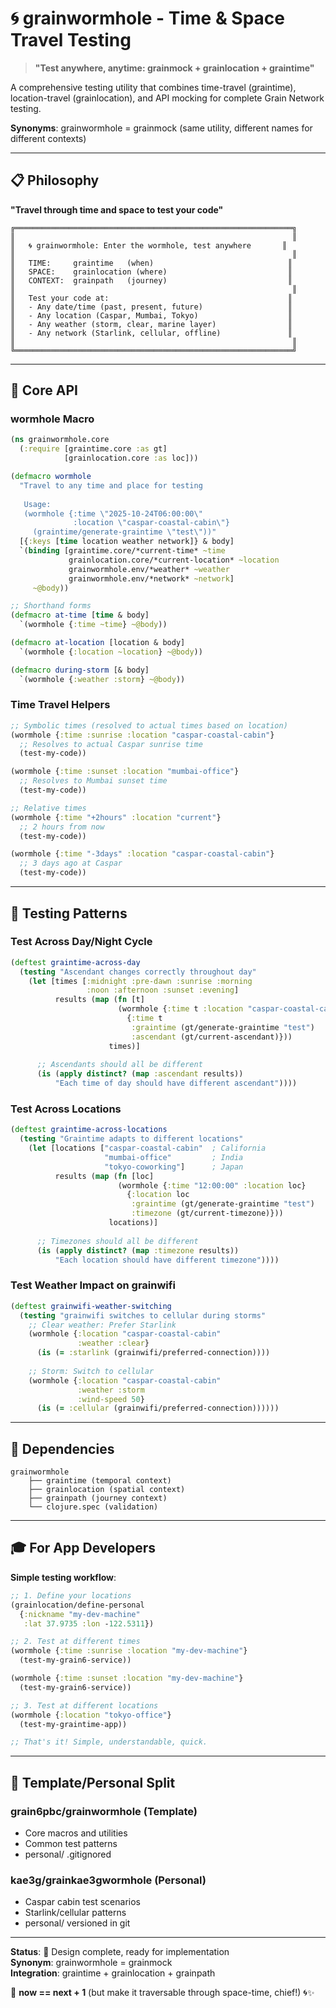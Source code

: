 # 🌀 grainwormhole - Time & Space Travel Testing

> **"Test anywhere, anytime: grainmock + grainlocation + graintime"**

A comprehensive testing utility that combines time-travel (graintime), location-travel (grainlocation), and API mocking for complete Grain Network testing.

**Synonyms**: grainwormhole = grainmock (same utility, different names for different contexts)

---

## 📋 **Philosophy**

**"Travel through time and space to test your code"**

```
╔══════════════════════════════════════════════════════════════╗
║                                                              ║
║   🌀 grainwormhole: Enter the wormhole, test anywhere       ║
║                                                              ║
║   TIME:     graintime   (when)                              ║
║   SPACE:    grainlocation (where)                           ║
║   CONTEXT:  grainpath   (journey)                           ║
║                                                              ║
║   Test your code at:                                        ║
║   - Any date/time (past, present, future)                   ║
║   - Any location (Caspar, Mumbai, Tokyo)                    ║
║   - Any weather (storm, clear, marine layer)                ║
║   - Any network (Starlink, cellular, offline)               ║
║                                                              ║
╚══════════════════════════════════════════════════════════════╝
```

---

## 🎯 **Core API**

### **wormhole Macro**

```clojure
(ns grainwormhole.core
  (:require [graintime.core :as gt]
            [grainlocation.core :as loc]))

(defmacro wormhole
  "Travel to any time and place for testing
   
   Usage:
   (wormhole {:time \"2025-10-24T06:00:00\"
              :location \"caspar-coastal-cabin\"}
     (graintime/generate-graintime \"test\"))"
  [{:keys [time location weather network]} & body]
  `(binding [graintime.core/*current-time* ~time
             grainlocation.core/*current-location* ~location
             grainwormhole.env/*weather* ~weather
             grainwormhole.env/*network* ~network]
     ~@body))

;; Shorthand forms
(defmacro at-time [time & body]
  `(wormhole {:time ~time} ~@body))

(defmacro at-location [location & body]
  `(wormhole {:location ~location} ~@body))

(defmacro during-storm [& body]
  `(wormhole {:weather :storm} ~@body))
```

### **Time Travel Helpers**

```clojure
;; Symbolic times (resolved to actual times based on location)
(wormhole {:time :sunrise :location "caspar-coastal-cabin"}
  ;; Resolves to actual Caspar sunrise time
  (test-my-code))

(wormhole {:time :sunset :location "mumbai-office"}
  ;; Resolves to Mumbai sunset time  
  (test-my-code))

;; Relative times
(wormhole {:time "+2hours" :location "current"}
  ;; 2 hours from now
  (test-my-code))

(wormhole {:time "-3days" :location "caspar-coastal-cabin"}
  ;; 3 days ago at Caspar
  (test-my-code))
```

---

## 🧪 **Testing Patterns**

### **Test Across Day/Night Cycle**

```clojure
(deftest graintime-across-day
  (testing "Ascendant changes correctly throughout day"
    (let [times [:midnight :pre-dawn :sunrise :morning 
                 :noon :afternoon :sunset :evening]
          results (map (fn [t]
                        (wormhole {:time t :location "caspar-coastal-cabin"}
                          {:time t
                           :graintime (gt/generate-graintime "test")
                           :ascendant (gt/current-ascendant)}))
                      times)]
      
      ;; Ascendants should all be different
      (is (apply distinct? (map :ascendant results))
          "Each time of day should have different ascendant"))))
```

### **Test Across Locations**

```clojure
(deftest graintime-across-locations
  (testing "Graintime adapts to different locations"
    (let [locations ["caspar-coastal-cabin"  ; California
                     "mumbai-office"         ; India
                     "tokyo-coworking"]      ; Japan
          results (map (fn [loc]
                        (wormhole {:time "12:00:00" :location loc}
                          {:location loc
                           :graintime (gt/generate-graintime "test")
                           :timezone (gt/current-timezone)}))
                      locations)]
      
      ;; Timezones should all be different
      (is (apply distinct? (map :timezone results))
          "Each location should have different timezone"))))
```

### **Test Weather Impact on grainwifi**

```clojure
(deftest grainwifi-weather-switching
  (testing "grainwifi switches to cellular during storms"
    ;; Clear weather: Prefer Starlink
    (wormhole {:location "caspar-coastal-cabin"
               :weather :clear}
      (is (= :starlink (grainwifi/preferred-connection))))
    
    ;; Storm: Switch to cellular
    (wormhole {:location "caspar-coastal-cabin"
               :weather :storm
               :wind-speed 50}
      (is (= :cellular (grainwifi/preferred-connection))))))
```

---

## 🌾 **Dependencies**

```
grainwormhole
    ├── graintime (temporal context)
    ├── grainlocation (spatial context)
    ├── grainpath (journey context)
    └── clojure.spec (validation)
```

---

## 🎓 **For App Developers**

**Simple testing workflow**:

```clojure
;; 1. Define your locations
(grainlocation/define-personal
  {:nickname "my-dev-machine"
   :lat 37.9735 :lon -122.5311})

;; 2. Test at different times
(wormhole {:time :sunrise :location "my-dev-machine"}
  (test-my-grain6-service))

(wormhole {:time :sunset :location "my-dev-machine"}
  (test-my-grain6-service))

;; 3. Test at different locations
(wormhole {:location "tokyo-office"}
  (test-my-graintime-app))

;; That's it! Simple, understandable, quick.
```

---

## 📁 **Template/Personal Split**

### **grain6pbc/grainwormhole** (Template)
- Core macros and utilities
- Common test patterns
- personal/ .gitignored

### **kae3g/grainkae3gwormhole** (Personal)
- Caspar cabin test scenarios
- Starlink/cellular patterns
- personal/ versioned in git

---

**Status**: 🌱 Design complete, ready for implementation  
**Synonym**: grainwormhole = grainmock  
**Integration**: graintime + grainlocation + grainpath  

🌾 **now == next + 1** (but make it traversable through space-time, chief!) 🌀✨
